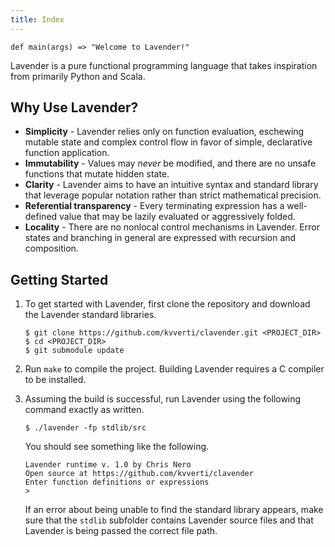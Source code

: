 ```yaml
---
title: Index
---
```

```
def main(args) => "Welcome to Lavender!"
```
Lavender is a pure functional programming language that takes inspiration from
primarily Python and Scala.

## Why Use Lavender?
* **Simplicity** - Lavender relies only on function evaluation, eschewing mutable state
  and complex control flow in favor of simple, declarative function application.
* **Immutability** - Values may *never* be modified, and there are no unsafe functions
  that mutate hidden state.
* **Clarity** - Lavender aims to have an intuitive syntax and standard library that
  leverage popular notation rather than strict mathematical precision.
* **Referential transparency** - Every terminating expression has a well-defined value
  that may be lazily evaluated or aggressively folded.
* **Locality** - There are no nonlocal control mechanisms in Lavender. Error states
  and branching in general are expressed with recursion and composition.

## Getting Started
1.  To get started with Lavender, first clone the repository and download the
    Lavender standard libraries.
    ```
    $ git clone https://github.com/kvverti/clavender.git <PROJECT_DIR>
    $ cd <PROJECT_DIR>
    $ git submodule update
    ```
2.  Run `make` to compile the project. Building Lavender requires a C compiler
    to be installed.

3.  Assuming the build is successful, run Lavender using the following command
    exactly as written.
    ```
    $ ./lavender -fp stdlib/src
    ```
    You should see something like the following.
    ```
    Lavender runtime v. 1.0 by Chris Nero
    Open source at https://github.com/kvverti/clavender
    Enter function definitions or expressions
    >
    ```
    If an error about being unable to find the standard library appears, make
    sure that the `stdlib` subfolder contains Lavender source files and that
    Lavender is being passed the correct file path.
